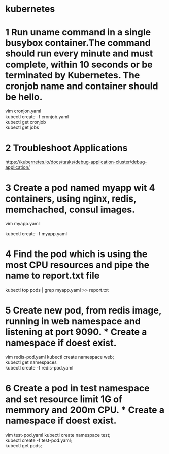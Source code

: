 # kubernetes

# 1 Run uname command in a single busybox container.The command should run every minute and must complete, within 10 seconds or be terminated by Kubernetes. The cronjob name and container should be hello.

vim cronjon.yaml  
kubectl create -f cronjob.yaml  
kubectl get cronjob  
kubectl get jobs  

# 2 Troubleshoot Applications
https://kubernetes.io/docs/tasks/debug-application-cluster/debug-application/
# 3 Create a pod named myapp wit 4 containers, using nginx, redis, memchached, consul images.
vim myapp.yaml

kubectl create -f myapp.yaml
# 4 Find the pod which is using the most CPU resources and pipe the name to report.txt file
kubectl top pods | grep myapp.yaml  >> report.txt

# 5 Create new pod, from redis image, running in web namespace and listening at port 9090. * Create a namespace if doest exist.
vim redis-pod.yaml
kubectl create namespace web;  
kubectl get namespaces  
kubectl create -f redis-pod.yaml  

# 6 Create a pod in test namespace and set resource limit 1G of memmory and 200m CPU. * Create a namespace if doest exist.
vim test-pod.yaml 
kubectl create namespace test;  
kubectl create -f test-pod.yaml;  
kubectl get pods;  
